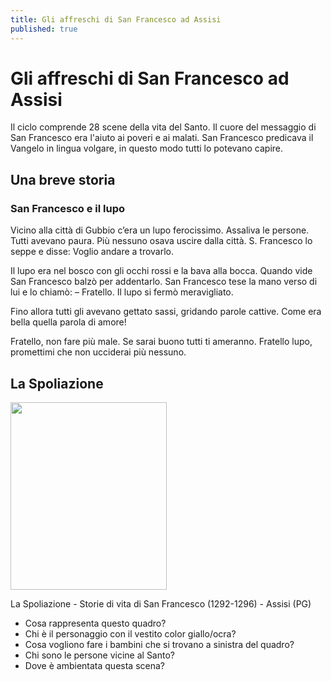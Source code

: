 ```yaml
---
title: Gli affreschi di San Francesco ad Assisi
published: true
---
```


# Gli affreschi di San Francesco ad Assisi

Il ciclo comprende 28 scene della vita del Santo. Il cuore del messaggio di San Francesco era l'aiuto ai poveri e ai malati. San Francesco predicava il Vangelo in lingua volgare, in questo modo tutti lo potevano capire.

## Una breve storia 

### San Francesco e il lupo

Vicino alla città di Gubbio c’era un lupo ferocissimo.
Assaliva le persone. Tutti avevano paura.
Più nessuno osava uscire dalla città.
S. Francesco lo seppe e disse:
Voglio andare a trovarlo.

Il lupo era nel bosco con gli occhi rossi e la bava alla bocca.
Quando vide San Francesco balzò per addentarlo.
San Francesco tese la mano verso di lui e lo chiamò: – Fratello.
Il lupo si fermò meravigliato.

Fino allora tutti gli avevano gettato sassi, gridando parole cattive.
Come era bella quella parola di amore!

Fratello, non fare più male. Se sarai buono tutti ti ameranno.
Fratello lupo, promettimi che non ucciderai più nessuno.

## La Spoliazione

<img src="https://www.lavoce.it/wp-content/uploads/2013/09/rinuncia-alle-vesti.jpg"
                         width="250" height="300">
                         

La Spoliazione - Storie di vita di San Francesco (1292-1296) - Assisi (PG)


- Cosa rappresenta questo quadro?
- Chi è il personaggio con il vestito color giallo/ocra?
- Cosa vogliono fare i bambini che si trovano a sinistra del quadro?
- Chi sono le persone vicine al Santo?
- Dove è ambientata questa scena?
